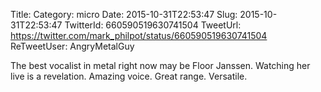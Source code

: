 Title: 
Category: micro
Date: 2015-10-31T22:53:47
Slug: 2015-10-31T22:53:47
TwitterId: 660590519630741504
TweetUrl: https://twitter.com/mark_philpot/status/660590519630741504
ReTweetUser: AngryMetalGuy

<i class="fa fa-retweet" aria-hidden="true"></i> The best vocalist in metal right now may be Floor Janssen. Watching her live is a revelation. Amazing voice. Great range. Versatile.